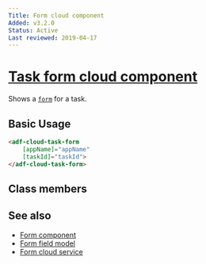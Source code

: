 ```yaml
---
Title: Form cloud component
Added: v3.2.0
Status: Active
Last reviewed: 2019-04-17
---
```


# [Task form cloud component](../../../lib/testing/src/lib/process-services-cloud/pages/task-form-cloud-component.page.ts "Defined in task-form-cloud-component.page.ts")

Shows a [`form`](../../../lib/process-services-cloud/src/lib/form/models/form-cloud.model.ts) for a task.

## Basic Usage

```html
<adf-cloud-task-form 
    [appName]="appName"
    [taskId]="taskId">
</adf-cloud-task-form>
```

## Class members

## See also

-   [Form component](./form-cloud.component.md)
-   [Form field model](../../core/models/form-field.model.md)
-   [Form cloud service](../services/form-cloud.service.md)
